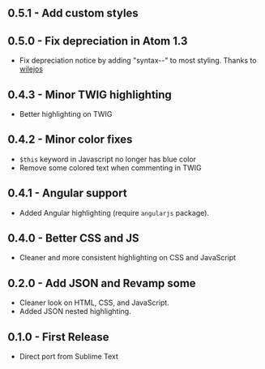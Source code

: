 ## 0.5.1 - Add custom styles

## 0.5.0 - Fix depreciation in Atom 1.3

* Fix depreciation notice by adding "syntax--" to most styling. Thanks to [wilejos](https://github.com/hrsetyono/pacific-atom/pull/4)

## 0.4.3 - Minor TWIG highlighting

* Better highlighting on TWIG

## 0.4.2 - Minor color fixes
* `$this` keyword in Javascript no longer has blue color
* Remove some colored text when commenting in TWIG

## 0.4.1 - Angular support
* Added Angular highlighting (require `angularjs` package).

## 0.4.0 - Better CSS and JS
* Cleaner and more consistent highlighting on CSS and JavaScript

## 0.2.0 - Add JSON and Revamp some
* Cleaner look on HTML, CSS, and JavaScript.
* Added JSON nested highlighting.

## 0.1.0 - First Release
* Direct port from Sublime Text
